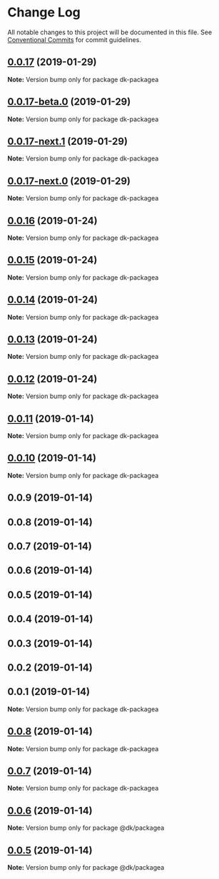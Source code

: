 # Change Log

All notable changes to this project will be documented in this file.
See [Conventional Commits](https://conventionalcommits.org) for commit guidelines.

## [0.0.17](https://github.com/den4kox/testlerna/compare/dk-packagea@0.0.17-beta.0...dk-packagea@0.0.17) (2019-01-29)

**Note:** Version bump only for package dk-packagea





## [0.0.17-beta.0](https://github.com/den4kox/testlerna/compare/dk-packagea@0.0.17-next.1...dk-packagea@0.0.17-beta.0) (2019-01-29)

**Note:** Version bump only for package dk-packagea





## [0.0.17-next.1](https://github.com/den4kox/testlerna/compare/dk-packagea@0.0.17-next.0...dk-packagea@0.0.17-next.1) (2019-01-29)

**Note:** Version bump only for package dk-packagea





## [0.0.17-next.0](https://github.com/den4kox/testlerna/compare/dk-packagea@0.0.16...dk-packagea@0.0.17-next.0) (2019-01-29)

**Note:** Version bump only for package dk-packagea





## [0.0.16](https://github.com/den4kox/testlerna/compare/dk-packagea@0.0.15...dk-packagea@0.0.16) (2019-01-24)

**Note:** Version bump only for package dk-packagea





## [0.0.15](https://github.com/den4kox/testlerna/compare/dk-packagea@0.0.14...dk-packagea@0.0.15) (2019-01-24)

**Note:** Version bump only for package dk-packagea





## [0.0.14](https://github.com/den4kox/testlerna/compare/dk-packagea@0.0.13...dk-packagea@0.0.14) (2019-01-24)

**Note:** Version bump only for package dk-packagea





## [0.0.13](https://github.com/den4kox/testlerna/compare/dk-packagea@0.0.12...dk-packagea@0.0.13) (2019-01-24)

**Note:** Version bump only for package dk-packagea





## [0.0.12](https://github.com/den4kox/testlerna/compare/dk-packagea@0.0.11...dk-packagea@0.0.12) (2019-01-24)

**Note:** Version bump only for package dk-packagea





## [0.0.11](https://github.com/den4kox/testlerna/compare/dk-packagea@0.0.10...dk-packagea@0.0.11) (2019-01-14)

**Note:** Version bump only for package dk-packagea





## [0.0.10](https://github.com/den4kox/testlerna/compare/dk-packagea@0.0.9...dk-packagea@0.0.10) (2019-01-14)

**Note:** Version bump only for package dk-packagea





## 0.0.9 (2019-01-14)



## 0.0.8 (2019-01-14)



## 0.0.7 (2019-01-14)



## 0.0.6 (2019-01-14)



## 0.0.5 (2019-01-14)



## 0.0.4 (2019-01-14)



## 0.0.3 (2019-01-14)



## 0.0.2 (2019-01-14)



## 0.0.1 (2019-01-14)

**Note:** Version bump only for package dk-packagea





## [0.0.8](https://github.com/den4kox/testlerna/compare/v0.0.7...v0.0.8) (2019-01-14)

**Note:** Version bump only for package dk-packagea





## [0.0.7](https://github.com/den4kox/testlerna/compare/v0.0.6...v0.0.7) (2019-01-14)

**Note:** Version bump only for package dk-packagea





## [0.0.6](https://github.com/den4kox/testlerna/compare/v0.0.5...v0.0.6) (2019-01-14)

**Note:** Version bump only for package @dk/packagea





## [0.0.5](https://github.com/den4kox/testlerna/compare/v0.0.4...v0.0.5) (2019-01-14)

**Note:** Version bump only for package @dk/packagea
